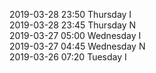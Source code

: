 2019-03-28 23:50 Thursday  I  
2019-03-28 23:45 Thursday  N  
2019-03-27 05:00 Wednesday  I  
2019-03-27 04:45 Wednesday  N  
2019-03-26 07:20 Tuesday  I  
